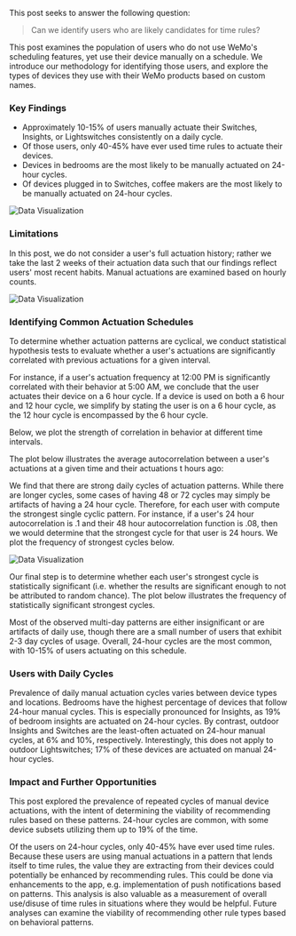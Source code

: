 
This post seeks to answer the following question:
>Can we identify users who are likely candidates for time rules?

This post examines the population of users who do not use WeMo's scheduling features, yet use their device manually on a schedule. We introduce our methodology for identifying those users, and explore the types of devices they use with their WeMo products based on custom names.


### Key Findings
* Approximately 10-15% of users manually actuate their Switches, Insights, or Lightswitches consistently on a daily cycle.
* Of those users, only 40-45% have ever used time rules to actuate their devices.
* Devices in bedrooms are the most likely to be manually actuated on 24-hour cycles.
* Of devices plugged in to Switches, coffee makers are the most likely to be manually actuated on 24-hour cycles.

![Data Visualization](https://www.google.com/url?sa=i&rct=j&q=&esrc=s&source=images&cd=&cad=rja&uact=8&ved=0ahUKEwiSwoWu0ovTAhXB34MKHUuvAI8QjRwIBw&url=https%3A%2F%2Fwww.promptcloud.com%2Fblog%2F6-big-data-visualization-tools-for-you&psig=AFQjCNHibyLip3Ymq_UFvsofj3E0O5frAw&ust=1491424223951858)

### Limitations
In this post, we do not consider a user's full actuation history; rather we take the last 2 weeks of their actuation data such that our findings reflect users' most recent habits. Manual actuations are examined based on hourly counts.

![Data Visualization](https://www.google.com/url?sa=i&rct=j&q=&esrc=s&source=images&cd=&cad=rja&uact=8&ved=0ahUKEwie7ve70ovTAhXLz4MKHW_jCFoQjRwIBw&url=http%3A%2F%2Fnupps.olpa.com.br%2Fdata%2F&psig=AFQjCNHibyLip3Ymq_UFvsofj3E0O5frAw&ust=1491424223951858)


### Identifying Common Actuation Schedules

To determine whether actuation patterns are cyclical, we conduct statistical hypothesis tests to evaluate whether a user's actuations are significantly correlated with previous actuations for a given interval.

For instance, if a user's actuation frequency at 12:00 PM is significantly correlated with their behavior at 5:00 AM, we conclude that the user actuates their device on a 6 hour cycle. If a device is used on both a 6 hour and 12 hour cycle, we simplify by stating the user is on a 6 hour cycle, as the 12 hour cycle is encompassed by the 6 hour cycle.

Below, we plot the strength of correlation in behavior at different time intervals.

The plot below illustrates the average autocorrelation between a user's actuations at a given time and their actuations t hours ago:


We find that there are strong daily cycles of actuation patterns. While there are longer cycles, some cases of having 48 or 72 cycles may simply be artifacts of having a 24 hour cycle. Therefore, for each user with compute the strongest single cyclic pattern. For instance, if a user's 24 hour autocorrelation is .1 and their 48 hour autocorrelation function is .08, then we would determine that the strongest cycle for that user is 24 hours. We plot the frequency of strongest cycles below.

![Data Visualization](http://biomedicalcomputationreview.org/sites/default/files/u38/05-06-vibrating-nodes.png)



Our final step is to determine whether each user's strongest cycle is statistically significant (i.e. whether the results are significant enough to not be attributed to random chance). The plot below illustrates the frequency of statistically significant strongest cycles.

Most of the observed multi-day patterns are either insignificant or are artifacts of daily use, though there are a small number of users that exhibit 2-3 day cycles of usage. Overall, 24-hour cycles are the most common, with 10-15% of users actuating on this schedule.




### Users with Daily Cycles

Prevalence of daily manual actuation cycles varies between device types and locations. Bedrooms have the highest percentage of devices that follow 24-hour manual cycles. This is especially pronounced for Insights, as 19% of bedroom insights are actuated on 24-hour cycles. By contrast, outdoor Insights and Switches are the least-often actuated on 24-hour manual cycles, at 6% and 10%, respectively. Interestingly, this does not apply to outdoor Lightswitches; 17% of these devices are actuated on manual 24-hour cycles.


### Impact and Further Opportunities

This post explored the prevalence of repeated cycles of manual device actuations, with the intent of determining the viability of recommending rules based on these patterns. 24-hour cycles are common, with some device subsets utilizing them up to 19% of the time.

Of the users on 24-hour cycles, only 40-45% have ever used time rules. Because these users are using manual actuations in a pattern that lends itself to time rules, the value they are extracting from their devices could potentially be enhanced by recommending rules. This could be done via enhancements to the app, e.g. implementation of push notifications based on patterns. This analysis is also valuable as a measurement of overall use/disuse of time rules in situations where they would be helpful. Future analyses can examine the viability of recommending other rule types based on behavioral patterns.
